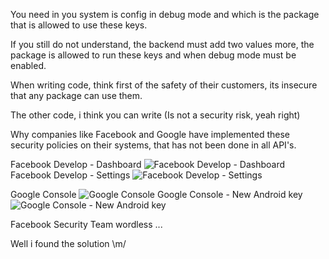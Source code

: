 You need in you system is config in debug mode and which is the package that is allowed to use these keys.

If you still do not understand, the backend must add two values more, the package is allowed to run these keys and when debug mode must be enabled.

When writing code, think first of the safety of their customers, its insecure that any package can use them.

The other code, i think you can write (Is not a security risk, yeah right)

Why companies like Facebook and Google have implemented these security policies on their systems, that has not been done in all API's.

Facebook Develop - Dashboard
![Facebook Develop - Dashboard](https://github.com/JhetoX/HowToHack85MillonDolarsCompany/blob/master/Fix/Facebook%20Develop%20-%20Dashboard.png)
Facebook Develop - Settings
![Facebook Develop - Settings](https://github.com/JhetoX/HowToHack85MillonDolarsCompany/blob/master/Fix/Facebook%20Develop%20-%20Settings.png)

Google Console
![Google Console](https://github.com/JhetoX/HowToHack85MillonDolarsCompany/blob/master/Fix/Google%20Console.png)
Google Console - New Android key
![Google Console - New Android key](https://github.com/JhetoX/HowToHack85MillonDolarsCompany/blob/master/Fix/Google%20Console%20-%20New%20Android%20key.png)

Facebook Security Team wordless ...



Well i found the solution \m/
